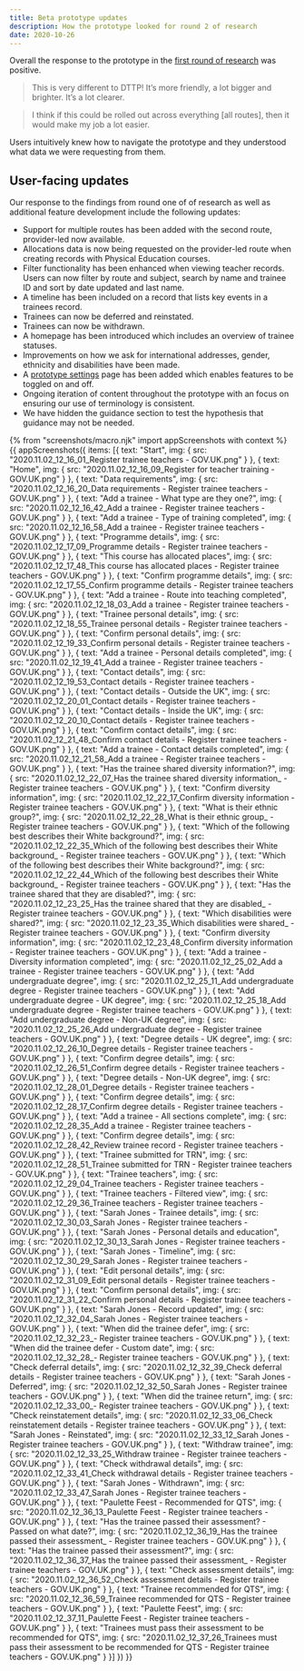 ```yaml
---
title: Beta prototype updates
description: How the prototype looked for round 2 of research
date: 2020-10-26
---
```


Overall the response to the prototype in the [first round of research](/register-trainee-teachers/beta-prototype-research-round-1/) was positive.

> This is very different to DTTP! It’s more friendly, a lot bigger and brighter. It’s a lot clearer.

> I think if this could be rolled out across everything [all routes], then it would make my job a lot easier.

Users intuitively knew how to navigate the prototype and they understood what data we were requesting from them.

## User-facing updates

Our response to the findings from round one of of research as well as additional feature development include the following updates:

* Support for multiple routes has been added with the second route, provider-led now available.
* Allocations data is now being requested on the provider-led route when creating records with Physical Education courses.
* Filter functionality has been enhanced when viewing teacher records. Users can now filter by route and subject, search by name and trainee ID and sort by date updated and last name.
* A timeline has been included on a record that lists key events in a trainees record.   
* Trainees can now be deferred and reinstated.
* Trainees can now be withdrawn.
* A homepage has been introduced which includes an overview of trainee statuses.
* Improvements on how we ask for international addresses, gender, ethnicity and disabilities have been made. 
* A [prototype settings](https://register-prototype.herokuapp.com/admin) page has been added which enables features to be toggled on and off. 
* Ongoing iteration of content throughout the prototype with an focus on ensuring our use of terminology is consistent.
* We have hidden the guidance section to test the hypothesis that guidance may not be needed.

{% from "screenshots/macro.njk" import appScreenshots with context %}
{{ appScreenshots({
  items: [{
      text: "Start",
      img: { src: "2020.11.02_12_16_01_Register trainee teachers - GOV.UK.png" }
    }, {
      text: "Home",
      img: { src: "2020.11.02_12_16_09_Register for teacher training - GOV.UK.png" }
    }, {
      text: "Data requirements",
      img: { src: "2020.11.02_12_16_20_Data requirements - Register trainee teachers - GOV.UK.png" }
    }, {
      text: "Add a trainee - What type are they one?",
      img: { src: "2020.11.02_12_16_42_Add a trainee - Register trainee teachers - GOV.UK.png" }
    }, {
      text: "Add a trainee - Type of training completed",
      img: { src: "2020.11.02_12_16_58_Add a trainee - Register trainee teachers - GOV.UK.png" }
    }, {
      text: "Programme details",
      img: { src: "2020.11.02_12_17_09_Programme details - Register trainee teachers - GOV.UK.png" }
    }, {
      text: "This course has allocated places",
      img: { src: "2020.11.02_12_17_48_This course has allocated places - Register trainee teachers - GOV.UK.png" }
    }, {
      text: "Confirm programme details",
      img: { src: "2020.11.02_12_17_55_Confirm programme details - Register trainee teachers - GOV.UK.png" }
    }, {
      text: "Add a trainee - Route into teaching completed",
      img: { src: "2020.11.02_12_18_03_Add a trainee - Register trainee teachers - GOV.UK.png" }
    }, {
      text: "Trainee personal details",
      img: { src: "2020.11.02_12_18_55_Trainee personal details - Register trainee teachers - GOV.UK.png" }
    }, {
      text: "Confirm personal details",
      img: { src: "2020.11.02_12_19_33_Confirm personal details - Register trainee teachers - GOV.UK.png" }
    }, {
      text: "Add a trainee - Personal details completed",
      img: { src: "2020.11.02_12_19_41_Add a trainee - Register trainee teachers - GOV.UK.png" }
    }, {
      text: "Contact details",
      img: { src: "2020.11.02_12_19_53_Contact details - Register trainee teachers - GOV.UK.png" }
    }, {
      text: "Contact details - Outside the UK",
      img: { src: "2020.11.02_12_20_01_Contact details - Register trainee teachers - GOV.UK.png" }
    }, {
      text: "Contact details - Inside the UK",
      img: { src: "2020.11.02_12_20_10_Contact details - Register trainee teachers - GOV.UK.png" }
    }, {
      text: "Confirm contact details",
      img: { src: "2020.11.02_12_21_48_Confirm contact details - Register trainee teachers - GOV.UK.png" }
    }, {
      text: "Add a trainee - Contact details completed",
      img: { src: "2020.11.02_12_21_58_Add a trainee - Register trainee teachers - GOV.UK.png" }
    }, {
      text: "Has the trainee shared diversity information?",
      img: { src: "2020.11.02_12_22_07_Has the trainee shared diversity information_ - Register trainee teachers - GOV.UK.png" }
    }, {
      text: "Confirm diversity information",
      img: { src: "2020.11.02_12_22_17_Confirm diversity information - Register trainee teachers - GOV.UK.png" }
    }, {
      text: "What is their ethnic group?",
      img: { src: "2020.11.02_12_22_28_What is their ethnic group_ - Register trainee teachers - GOV.UK.png" }
    }, {
      text: "Which of the following best describes their White background?",
      img: { src: "2020.11.02_12_22_35_Which of the following best describes their White background_ - Register trainee teachers - GOV.UK.png" }
    }, {
      text: "Which of the following best describes their White background?",
      img: { src: "2020.11.02_12_22_44_Which of the following best describes their White background_ - Register trainee teachers - GOV.UK.png" }
    }, {
      text: "Has the trainee shared that they are disabled?",
      img: { src: "2020.11.02_12_23_25_Has the trainee shared that they are disabled_ - Register trainee teachers - GOV.UK.png" }
    }, {
      text: "Which disabilities were shared?",
      img: { src: "2020.11.02_12_23_35_Which disabilities were shared_ - Register trainee teachers - GOV.UK.png" }
    }, {
      text: "Confirm diversity information",
      img: { src: "2020.11.02_12_23_48_Confirm diversity information - Register trainee teachers - GOV.UK.png" }
    }, {
      text: "Add a trainee - Diversity information completed",
      img: { src: "2020.11.02_12_25_02_Add a trainee - Register trainee teachers - GOV.UK.png" }
    }, {
      text: "Add undergraduate degree",
      img: { src: "2020.11.02_12_25_11_Add undergraduate degree - Register trainee teachers - GOV.UK.png" }
    }, {
      text: "Add undergraduate degree - UK degree",
      img: { src: "2020.11.02_12_25_18_Add undergraduate degree - Register trainee teachers - GOV.UK.png" }
    }, {
      text: "Add undergraduate degree - Non-UK degree",
      img: { src: "2020.11.02_12_25_26_Add undergraduate degree - Register trainee teachers - GOV.UK.png" }
    }, {
      text: "Degree details - UK degree",
      img: { src: "2020.11.02_12_26_10_Degree details - Register trainee teachers - GOV.UK.png" }
    }, {
      text: "Confirm degree details",
      img: { src: "2020.11.02_12_26_51_Confirm degree details - Register trainee teachers - GOV.UK.png" }
    }, {
      text: "Degree details - Non-UK degree",
      img: { src: "2020.11.02_12_28_01_Degree details - Register trainee teachers - GOV.UK.png" }
    }, {
      text: "Confirm degree details",
      img: { src: "2020.11.02_12_28_17_Confirm degree details - Register trainee teachers - GOV.UK.png" }
    }, {
      text: "Add a trainee - All sections complete",
      img: { src: "2020.11.02_12_28_35_Add a trainee - Register trainee teachers - GOV.UK.png" }
    }, {
      text: "Confirm degree details",
      img: { src: "2020.11.02_12_28_42_Review trainee record - Register trainee teachers - GOV.UK.png" }
    }, {
      text: "Trainee submitted for TRN",
      img: { src: "2020.11.02_12_28_51_Trainee submitted for TRN - Register trainee teachers - GOV.UK.png" }
    }, {
      text: "Trainee teachers",
      img: { src: "2020.11.02_12_29_04_Trainee teachers - Register trainee teachers - GOV.UK.png" }
    }, {
      text: "Trainee teachers - Filtered view",
      img: { src: "2020.11.02_12_29_36_Trainee teachers - Register trainee teachers - GOV.UK.png" }
    }, {
      text: "Sarah Jones - Trainee details",
      img: { src: "2020.11.02_12_30_03_Sarah Jones - Register trainee teachers - GOV.UK.png" }
    }, {
      text: "Sarah Jones - Personal details and education",
      img: { src: "2020.11.02_12_30_13_Sarah Jones - Register trainee teachers - GOV.UK.png" }
    }, {
      text: "Sarah Jones - Timeline",
      img: { src: "2020.11.02_12_30_29_Sarah Jones - Register trainee teachers - GOV.UK.png" }
    }, {
      text: "Edit personal details",
      img: { src: "2020.11.02_12_31_09_Edit personal details - Register trainee teachers - GOV.UK.png" }
    }, {
      text: "Confirm personal details",
      img: { src: "2020.11.02_12_31_22_Confirm personal details - Register trainee teachers - GOV.UK.png" }
    }, {
      text: "Sarah Jones - Record updated",
      img: { src: "2020.11.02_12_32_04_Sarah Jones - Register trainee teachers - GOV.UK.png" }
    }, {
      text: "When did the trainee defer",
      img: { src: "2020.11.02_12_32_23_- Register trainee teachers - GOV.UK.png" }
    }, {
      text: "When did the trainee defer - Custom date",
      img: { src: "2020.11.02_12_32_28_- Register trainee teachers - GOV.UK.png" }
    }, {
      text: "Check deferral details",
      img: { src: "2020.11.02_12_32_39_Check deferral details - Register trainee teachers - GOV.UK.png" }
    }, {
      text: "Sarah Jones - Deferred",
      img: { src: "2020.11.02_12_32_50_Sarah Jones - Register trainee teachers - GOV.UK.png" }
    }, {
      text: "When did the trainee return",
      img: { src: "2020.11.02_12_33_00_- Register trainee teachers - GOV.UK.png" }
    }, {
      text: "Check reinstatement details",
      img: { src: "2020.11.02_12_33_06_Check reinstatement details - Register trainee teachers - GOV.UK.png" }
    }, {
      text: "Sarah Jones - Reinstated",
      img: { src: "2020.11.02_12_33_12_Sarah Jones - Register trainee teachers - GOV.UK.png" }
    }, {
      text: "Withdraw trainee",
      img: { src: "2020.11.02_12_33_25_Withdraw trainee - Register trainee teachers - GOV.UK.png" }
    }, {
      text: "Check withdrawal details",
      img: { src: "2020.11.02_12_33_41_Check withdrawal details - Register trainee teachers - GOV.UK.png" }
    }, {
      text: "Sarah Jones - Withdrawn",
      img: { src: "2020.11.02_12_33_47_Sarah Jones - Register trainee teachers - GOV.UK.png" }
    }, {
      text: "Paulette Feest - Recommended for QTS",
      img: { src: "2020.11.02_12_36_13_Paulette Feest - Register trainee teachers - GOV.UK.png" }
    }, {
      text: "Has the trainee passed their assessment? - Passed on what date?",
      img: { src: "2020.11.02_12_36_19_Has the trainee passed their assessment_ - Register trainee teachers - GOV.UK.png" }
    }, {
      text: "Has the trainee passed their assessment?",
      img: { src: "2020.11.02_12_36_37_Has the trainee passed their assessment_ - Register trainee teachers - GOV.UK.png" }
    }, {
      text: "Check assessment details",
      img: { src: "2020.11.02_12_36_52_Check assessment details - Register trainee teachers - GOV.UK.png" }
    }, {
      text: "Trainee recommended for QTS",
      img: { src: "2020.11.02_12_36_59_Trainee recommended for QTS - Register trainee teachers - GOV.UK.png" }
    }, {
      text: "Paulette Feest",
      img: { src: "2020.11.02_12_37_11_Paulette Feest - Register trainee teachers - GOV.UK.png" }
    }, {
      text: "Trainees must pass their assessment to be recommended for QTS",
      img: { src: "2020.11.02_12_37_26_Trainees must pass their assessment to be recommended for QTS - Register trainee teachers - GOV.UK.png" }
    }]
}) }}
